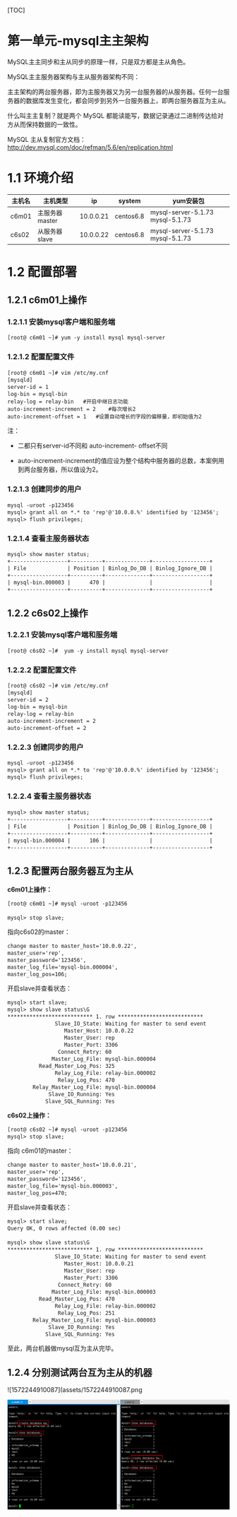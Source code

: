 [TOC]







# 第一单元-mysql主主架构

MySQL主主同步和主从同步的原理一样，只是双方都是主从角色。

MySQL主主服务器架构与主从服务器架构不同：

主主架构的两台服务器，即为主服务器又为另一台服务器的从服务器。任何一台服务器的数据库发生变化，都会同步到另外一台服务器上，即两台服务器互为主从。

什么叫主主复制？就是两个 MySQL 都能读能写，数据记录通过二进制传达给对方从而保持数据的一致性。

MySQL 主从复制官方文档：http://dev.mysql.com/doc/refman/5.6/en/replication.html



# 1.1 环境介绍

| 主机名 | 主机类型       | ip        | system    | yum安装包                                                    |
| ------ | -------------- | --------- | --------- | ------------------------------------------------------------ |
| c6m01  | 主服务器master | 10.0.0.21 | centos6.8 | mysql-server-5.1.73                                                              mysql-5.1.73 |
| c6s02  | 从服务器slave  | 10.0.0.22 | centos6.8 | mysql-server-5.1.73                                                              mysql-5.1.73 |



# 1.2 配置部署

## 1.2.1 c6m01上操作

### 1.2.1.1 安装mysql客户端和服务端

```shell
[root@ c6m01 ~]# yum -y install mysql mysql-server
```



### 1.2.1.2 配置配置文件

```shell
[root@ c6m01 ~]# vim /etc/my.cnf
[mysqld]
server-id = 1
log-bin = mysql-bin
relay-log = relay-bin	#开启中继日志功能 
auto-increment-increment = 2	#每次增长2
auto-increment-offset = 1	#设置自动增长的字段的偏移量，即初始值为2 
```

注：

- 二都只有server-id不同和 auto-increment- offset不同

- auto-increment-increment的值应设为整个结构中服务器的总数，本案例用到两台服务器，所以值设为2。



### 1.2.1.3 创建同步的用户

```shell
mysql -uroot -p123456
mysql> grant all on *.* to 'rep'@'10.0.0.%' identified by '123456';
mysql> flush privileges;
```



### 1.2.1.4 查看主服务器状态

```shell
mysql> show master status;
+------------------+----------+--------------+------------------+
| File             | Position | Binlog_Do_DB | Binlog_Ignore_DB |
+------------------+----------+--------------+------------------+
| mysql-bin.000003 |      470 |              |                  |
+------------------+----------+--------------+------------------+
```







## 1.2.2 c6s02上操作

### 1.2.2.1 安装mysql客户端和服务端

```shell
[root@ c6s02 ~]#  yum -y install mysql mysql-server
```



### 1.2.2.2 配置配置文件

```shell
[root@ c6s02 ~]# vim /etc/my.cnf
[mysqld]
server-id = 2
log-bin = mysql-bin
relay-log = relay-bin
auto-increment-increment = 2
auto-increment-offset = 2
```



### 1.2.2.3 创建同步的用户

```shell
mysql -uroot -p123456
mysql> grant all on *.* to 'rep'@'10.0.0.%' identified by '123456';
mysql> flush privileges;

```



### 1.2.2.4 查看主服务器状态

```shell
mysql> show master status;
+------------------+----------+--------------+------------------+
| File             | Position | Binlog_Do_DB | Binlog_Ignore_DB |
+------------------+----------+--------------+------------------+
| mysql-bin.000004 |      106 |              |                  |
+------------------+----------+--------------+------------------+

```





## 1.2.3 配置两台服务器互为主从

 **c6m01上操作：**

```shell
[root@ c6m01 ~]# mysql -uroot -p123456

mysql> stop slave;
```

指向c6s02的master：

```shell
change master to master_host='10.0.0.22',
master_user='rep',
master_password='123456',
master_log_file='mysql-bin.000004',
master_log_pos=106;
```

开启slave并查看状态：

```shell
mysql> start slave;
mysql> show slave status\G
*************************** 1. row ***************************
               Slave_IO_State: Waiting for master to send event
                  Master_Host: 10.0.0.22
                  Master_User: rep
                  Master_Port: 3306
                Connect_Retry: 60
              Master_Log_File: mysql-bin.000004
          Read_Master_Log_Pos: 325
               Relay_Log_File: relay-bin.000002
                Relay_Log_Pos: 470
        Relay_Master_Log_File: mysql-bin.000004
             Slave_IO_Running: Yes
            Slave_SQL_Running: Yes

```



**c6s02上操作：**

```shell
[root@ c6s02 ~]# mysql -uroot -p123456
mysql> stop slave;
```

指向 c6m01的master：

```shell
change master to master_host='10.0.0.21',
master_user='rep',
master_password='123456',
master_log_file='mysql-bin.000003',
master_log_pos=470;
```



开启slave并查看状态：

```shell
mysql> start slave;
Query OK, 0 rows affected (0.00 sec)

mysql> show slave status\G
*************************** 1. row ***************************
               Slave_IO_State: Waiting for master to send event
                  Master_Host: 10.0.0.21
                  Master_User: rep
                  Master_Port: 3306
                Connect_Retry: 60
              Master_Log_File: mysql-bin.000003
          Read_Master_Log_Pos: 470
               Relay_Log_File: relay-bin.000002
                Relay_Log_Pos: 251
        Relay_Master_Log_File: mysql-bin.000003
             Slave_IO_Running: Yes
            Slave_SQL_Running: Yes

```

至此，两台机器做mysql互为主从完毕。



## 1.2.4 分别测试两台互为主从的机器

![1572244910087](assets/1572244910087.png

![1572244910087](assets/1572244910087.png)



